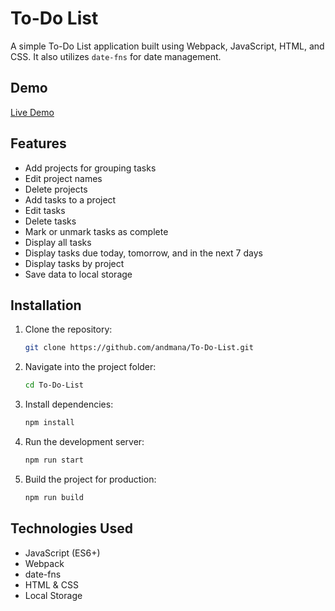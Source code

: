 # To-Do List

A simple To-Do List application built using Webpack, JavaScript, HTML, and CSS. It also utilizes `date-fns` for date management.

## Demo

[Live Demo](https://andmana.github.io/To-Do-List/)

## Features

-   Add projects for grouping tasks
-   Edit project names
-   Delete projects
-   Add tasks to a project
-   Edit tasks
-   Delete tasks
-   Mark or unmark tasks as complete
-   Display all tasks
-   Display tasks due today, tomorrow, and in the next 7 days
-   Display tasks by project
-   Save data to local storage

## Installation

1. Clone the repository:
    ```sh
    git clone https://github.com/andmana/To-Do-List.git
    ```
2. Navigate into the project folder:
    ```sh
    cd To-Do-List
    ```
3. Install dependencies:
    ```sh
    npm install
    ```
4. Run the development server:
    ```sh
    npm run start
    ```
5. Build the project for production:
    ```sh
    npm run build
    ```

## Technologies Used

-   JavaScript (ES6+)
-   Webpack
-   date-fns
-   HTML & CSS
-   Local Storage
